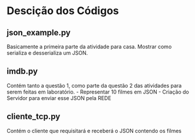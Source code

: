 <h1>Descição dos Códigos</h1>

<h2>json_example.py</h2>
Basicamente a primeira parte da atividade para casa. Mostrar como serializa e desserializa um JSON.

<h2>imdb.py</h2>
Contém tanto a questão 1, como parte da questão 2 das atividades para serem feitas em laboratório.
- Representar 10 filmes em JSON
- Criação do Servidor para enviar esse JSON pela REDE

<h2>cliente_tcp.py</h2>
Contém o cliente que requisitará e receberá o JSON contendo os filmes 
